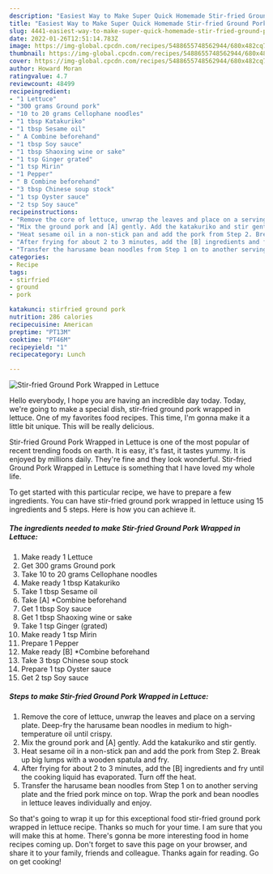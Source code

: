```yaml
---
description: "Easiest Way to Make Super Quick Homemade Stir-fried Ground Pork Wrapped in Lettuce"
title: "Easiest Way to Make Super Quick Homemade Stir-fried Ground Pork Wrapped in Lettuce"
slug: 4441-easiest-way-to-make-super-quick-homemade-stir-fried-ground-pork-wrapped-in-lettuce
date: 2022-01-26T12:51:14.783Z
image: https://img-global.cpcdn.com/recipes/5488655748562944/680x482cq70/stir-fried-ground-pork-wrapped-in-lettuce-recipe-main-photo.jpg
thumbnail: https://img-global.cpcdn.com/recipes/5488655748562944/680x482cq70/stir-fried-ground-pork-wrapped-in-lettuce-recipe-main-photo.jpg
cover: https://img-global.cpcdn.com/recipes/5488655748562944/680x482cq70/stir-fried-ground-pork-wrapped-in-lettuce-recipe-main-photo.jpg
author: Howard Moran
ratingvalue: 4.7
reviewcount: 48499
recipeingredient:
- "1 Lettuce"
- "300 grams Ground pork"
- "10 to 20 grams Cellophane noodles"
- "1 tbsp Katakuriko"
- "1 tbsp Sesame oil"
- " A Combine beforehand"
- "1 tbsp Soy sauce"
- "1 tbsp Shaoxing wine or sake"
- "1 tsp Ginger grated"
- "1 tsp Mirin"
- "1 Pepper"
- " B Combine beforehand"
- "3 tbsp Chinese soup stock"
- "1 tsp Oyster sauce"
- "2 tsp Soy sauce"
recipeinstructions:
- "Remove the core of lettuce, unwrap the leaves and place on a serving plate. Deep-fry the harusame bean noodles in medium to high-temperature oil until crispy."
- "Mix the ground pork and [A] gently. Add the katakuriko and stir gently."
- "Heat sesame oil in a non-stick pan and add the pork from Step 2. Break up big lumps with a wooden spatula and fry."
- "After frying for about 2 to 3 minutes, add the [B] ingredients and fry until the cooking liquid has evaporated. Turn off the heat."
- "Transfer the harusame bean noodles from Step 1 on to another serving plate and the fried pork mince on top. Wrap the pork and bean noodles in lettuce leaves individually and enjoy."
categories:
- Recipe
tags:
- stirfried
- ground
- pork

katakunci: stirfried ground pork 
nutrition: 286 calories
recipecuisine: American
preptime: "PT13M"
cooktime: "PT46M"
recipeyield: "1"
recipecategory: Lunch

---
```



![Stir-fried Ground Pork Wrapped in Lettuce](https://img-global.cpcdn.com/recipes/5488655748562944/680x482cq70/stir-fried-ground-pork-wrapped-in-lettuce-recipe-main-photo.jpg)

Hello everybody, I hope you are having an incredible day today. Today, we're going to make a special dish, stir-fried ground pork wrapped in lettuce. One of my favorites food recipes. This time, I'm gonna make it a little bit unique. This will be really delicious.



Stir-fried Ground Pork Wrapped in Lettuce is one of the most popular of recent trending foods on earth. It is easy, it's fast, it tastes yummy. It is enjoyed by millions daily. They're fine and they look wonderful. Stir-fried Ground Pork Wrapped in Lettuce is something that I have loved my whole life.


To get started with this particular recipe, we have to prepare a few ingredients. You can have stir-fried ground pork wrapped in lettuce using 15 ingredients and 5 steps. Here is how you can achieve it.

<!--inarticleads1-->

##### The ingredients needed to make Stir-fried Ground Pork Wrapped in Lettuce:

1. Make ready 1 Lettuce
1. Get 300 grams Ground pork
1. Take 10 to 20 grams Cellophane noodles
1. Make ready 1 tbsp Katakuriko
1. Take 1 tbsp Sesame oil
1. Take  [A] *Combine beforehand
1. Get 1 tbsp Soy sauce
1. Get 1 tbsp Shaoxing wine or sake
1. Take 1 tsp Ginger (grated)
1. Make ready 1 tsp Mirin
1. Prepare 1 Pepper
1. Make ready  [B] *Combine beforehand
1. Take 3 tbsp Chinese soup stock
1. Prepare 1 tsp Oyster sauce
1. Get 2 tsp Soy sauce




<!--inarticleads2-->

##### Steps to make Stir-fried Ground Pork Wrapped in Lettuce:

1. Remove the core of lettuce, unwrap the leaves and place on a serving plate. Deep-fry the harusame bean noodles in medium to high-temperature oil until crispy.
1. Mix the ground pork and [A] gently. Add the katakuriko and stir gently.
1. Heat sesame oil in a non-stick pan and add the pork from Step 2. Break up big lumps with a wooden spatula and fry.
1. After frying for about 2 to 3 minutes, add the [B] ingredients and fry until the cooking liquid has evaporated. Turn off the heat.
1. Transfer the harusame bean noodles from Step 1 on to another serving plate and the fried pork mince on top. Wrap the pork and bean noodles in lettuce leaves individually and enjoy.




So that's going to wrap it up for this exceptional food stir-fried ground pork wrapped in lettuce recipe. Thanks so much for your time. I am sure that you will make this at home. There's gonna be more interesting food in home recipes coming up. Don't forget to save this page on your browser, and share it to your family, friends and colleague. Thanks again for reading. Go on get cooking!
